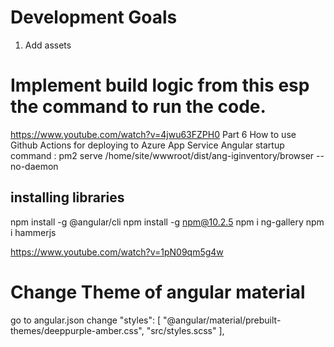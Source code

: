 # Development Goals
1. Add assets 

# Implement build logic from this esp the command to run the code. 
https://www.youtube.com/watch?v=4jwu63FZPH0     Part 6 How to use Github Actions for deploying to Azure App Service Angular
startup command : pm2 serve /home/site/wwwroot/dist/ang-iginventory/browser --no-daemon


## installing libraries
npm install -g @angular/cli
npm install -g npm@10.2.5
npm i ng-gallery 
npm i hammerjs

https://www.youtube.com/watch?v=1pN09qm5g4w

# Change Theme of angular material
go to angular.json change   "styles": [
              "@angular/material/prebuilt-themes/deeppurple-amber.css",
              "src/styles.scss"
            ],